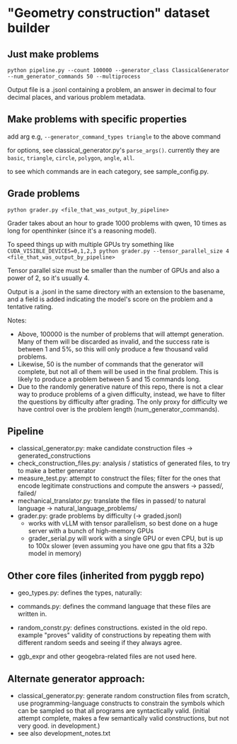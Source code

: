 # "Geometry construction" dataset builder

## Just make problems
`python pipeline.py --count 100000 --generator_class ClassicalGenerator --num_generator_commands 50 --multiprocess`

Output file is a .jsonl containing a problem, an answer in decimal to four decimal places, and various problem metadata.

## Make problems with specific properties
add arg e.g, `--generator_command_types triangle` to the above command

for options, see classical_generator.py's `parse_args()`. currently they are `basic`, `triangle`, `circle`, `polygon`, `angle`, `all`.

to see which commands are in each category, see sample_config.py.

## Grade problems

`python grader.py <file_that_was_output_by_pipeline>`

Grader takes about an hour to grade 1000 problems with qwen, 10 times as long for openthinker (since it's a reasoning model).

To speed things up with multiple GPUs try something like
`CUDA_VISIBLE_DEVICES=0,1,2,3 python grader.py --tensor_parallel_size 4 <file_that_was_output_by_pipeline>`

Tensor parallel size must be smaller than the number of GPUs and also a power of 2, so it's usually 4.

Output is a .jsonl in the same directory with an extension to the basename, and a field is added indicating the model's score on the problem and a tentative rating.


Notes:
- Above, 100000 is the number of problems that will attempt generation. Many of them will be discarded as invalid, and the success rate is between 1 and 5%, so this will only produce a few thousand valid problems.
- Likewise, 50 is the number of commands that the generator will complete, but not all of them will be used in the final problem. This is likely to produce a problem between 5 and 15 commands long.
- Due to the randomly generative nature of this repo, there is not a clear way to produce problems of a given difficulty, instead, we have to filter the questions by difficulty after grading. The only proxy for difficulty we have control over is the problem length (num_generator_commands).




## Pipeline

- classical_generator.py: make candidate construction files -> generated_constructions
- check_construction_files.py: analysis / statistics of generated files, to try to make a better generator
- measure_test.py: attempt to construct the files; filter for the ones that encode legitimate constructions and compute the answers -> passed/, failed/ 
- mechanical_translator.py: translate the files in passed/ to natural language -> natural_language_problems/
- grader.py: grade problems by difficulty (-> graded.jsonl)
    - works with vLLM with tensor parallelism, so best done on a huge server with a bunch of high-memory GPUs
    - grader_serial.py will work with a single GPU or even CPU, but is up to 100x slower (even assuming you have one gpu that fits a 32b model in memory)



## Other core files (inherited from pyggb repo)
- geo_types.py: defines the types, naturally:
- commands.py: defines the command language that these files are written in.
- random_constr.py: defines constructions. existed in the old repo. example "proves" validity of constructions by repeating them with different random seeds and seeing if they always agree.

- ggb_expr and other geogebra-related files are not used here.




## Alternate generator approach:
- classical_generator.py: generate random construction files from scratch, use programming-language constructs to constrain the symbols which can be sampled so that all programs are syntactically valid. (initial attempt complete, makes a few semantically valid constructions, but not very good. in development.) 
- see also development_notes.txt



